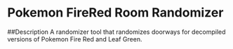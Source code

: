 # Pokemon FireRed Room Randomizer
 ##Description
A randomizer tool that randomizes doorways for decompiled versions of Pokemon Fire Red and Leaf Green.
